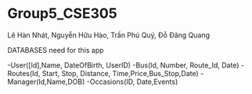 # Group5_CSE305
 Lê Hàn Nhát, Nguyễn Hữu Hào, Trần Phú Quý, Đỗ Đăng Quang


 DATABASES need for this app

 -User([Id],Name, DateOfBirth, UserID)
 -Bus(Id, Number, Route_Id, Date)
 -Routes(Id, Start, Stop, Distance, Time,Price,Bus_Stop,Date)
 -Manager(Id,Name,DOB)
 -Occasions(ID, Date,Events)

 
